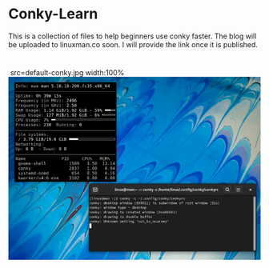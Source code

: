# Conky-Learn
This is a collection of files to help beginners use conky faster. The blog will be uploaded to linuxman.co soon. I will provide the link once it is published.
#
<img> src=default-conky.jpg width:100% </img>
![This is an, image of conky. Started on it's default run](default-conky.jpg "Conky Defualt Run")
